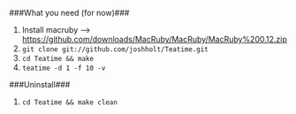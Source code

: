 ###What you need (for now)###

1. Install macruby --> https://github.com/downloads/MacRuby/MacRuby/MacRuby%200.12.zip
2. `git clone git://github.com/joshholt/Teatime.git`
3. `cd Teatime && make`
4. `teatime -d 1 -f 10 -v`

###Uninstall###

1. `cd Teatime && make clean`
